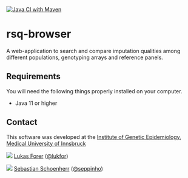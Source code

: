 [![Java CI with Maven](https://github.com/lukfor/r2web/actions/workflows/maven.yml/badge.svg)](https://github.com/lukfor/r2web/actions/workflows/maven.yml)

# rsq-browser

A web-application to search and compare imputation qualities among different populations, genotyping arrays and reference panels.

## Requirements

You will need the following things properly installed on your computer.

* Java 11 or higher


## Contact

This software was developed at the [Institute of Genetic Epidemiology](https://genepi.i-med.ac.at/), [Medical University of Innsbruck](https://i-med.ac.at/)

![](https://avatars2.githubusercontent.com/u/210220?s=30) [Lukas Forer](mailto:lukas.forer@i-med.ac.at) ([@lukfor](https://twitter.com/lukfor))

![](https://avatars2.githubusercontent.com/u/1942824?s=30) [Sebastian Schoenherr](mailto:sebastian.schoenherr@i-med.ac.at) ([@seppinho](https://twitter.com/seppinho))
